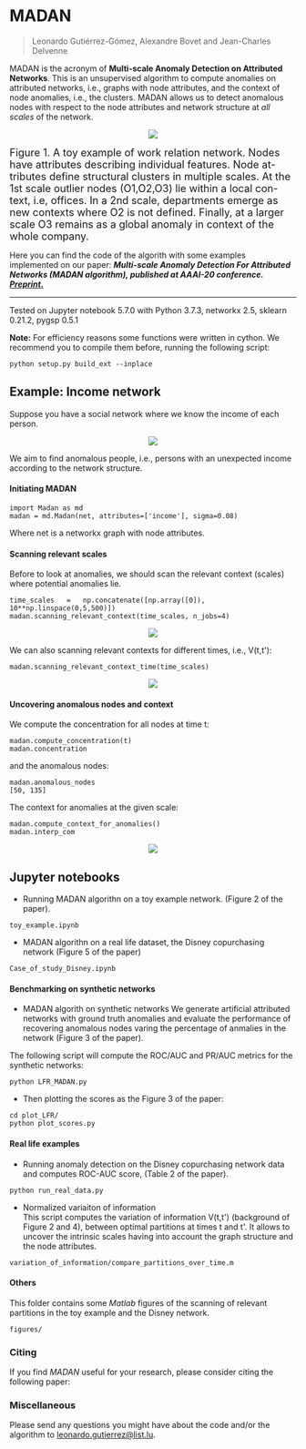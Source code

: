# MADAN
> Leonardo Gutiérrez-Gómez, Alexandre Bovet and Jean-Charles Delvenne<br>

MADAN is the acronym of **Multi-scale Anomaly Detection on Attributed Networks**.
This is an unsupervised algorithm to compute anomalies on attributed networks, i.e., graphs with node attributes, and the context of node anomalies, i.e., the clusters.
MADAN allows us to detect anomalous nodes with respect to the node attributes and network structure at *all scales* of the network.

<p align="center">
<img src="figures/office.png">
</p>

<font size="+1">Figure 1. A toy example of work relation network. Nodes have  attributes  describing  individual  features.  Node  at-tributes define structural clusters in multiple scales. At the 1st scale outlier nodes (O1,O2,O3) lie within a local con-text, i.e, offices. In a 2nd scale, departments emerge as new contexts where O2 is not defined. Finally, at a larger scale O3 remains as a global anomaly in context of the whole company.</font>


Here you can find the code of the algorith with some examples implemented on our paper:
**_Multi-scale Anomaly Detection For Attributed Networks (MADAN algorithm), published at AAAI-20 conference.
[Preprint.](https://arxiv.org/abs/1912.04144)_**

--------------------------------------------------------------------------------------------------------------------
Tested on Jupyter notebook 5.7.0 with Python 3.7.3, networkx 2.5, sklearn 0.21.2, pygsp 0.5.1

**Note:** For efficiency reasons some functions were written in cython. We recommend you to compile them before, running the following script:
```
python setup.py build_ext --inplace 
```

## Example: Income network
Suppose you have a social network where we know the income of each person. 

<p align="center">
<img src="figures/income_net.png">
</p>

We aim to find anomalous people, i.e., persons with an unexpected income according to the network structure.

#### Initiating MADAN ####
```
import Madan as md
madan = md.Madan(net, attributes=['income'], sigma=0.08)
```
Where net is a networkx graph with node attributes. 

#### Scanning relevant scales ####
Before to look at anomalies, we should scan the relevant context (scales) where potential anomalies lie.

```
time_scales   =   np.concatenate([np.array([0]), 10**np.linspace(0,5,500)])
madan.scanning_relevant_context(time_scales, n_jobs=4)
```

<p align="center">
<img src="figures/scanning_context.png">
</p>

We can also scanning relevant contexts for different times, i.e., V(t,t'):

```
madan.scanning_relevant_context_time(time_scales)
```
<p align="center">
<img src="figures/scanning_context_time.png">
</p>

#### Uncovering anomalous nodes and context ####
We compute the concentration for all nodes at time t:
```
madan.compute_concentration(t)
madan.concentration
```
and the anomalous nodes:
```
madan.anomalous_nodes
[50, 135]
```
The context for anomalies at the given scale:
```
madan.compute_context_for_anomalies()
madan.interp_com
```

<p align="center">
<img src="figures/context.png">
</p>


## Jupyter notebooks ##

* Running MADAN algorithn on a toy example network. (Figure 2 of the paper).

```
toy_example.ipynb
```

* MADAN algorithn on a real life dataset, the Disney copurchasing network (Figure 5 of the paper)

```
Case_of_study_Disney.ipynb
```

#### Benchmarking on synthetic networks ######

* MADAN algorith on synthetic networks
We generate artificial attributed networks with ground truth anomalies and evaluate the performance of recovering anomalous nodes varing the percentage of anmalies in the network (Figure 3 of the paper).

The following script will compute the ROC/AUC and PR/AUC metrics for the synthetic networks:

```
python LFR_MADAN.py
```

* Then plotting the scores as the Figure 3 of the paper:

```
cd plot_LFR/
python plot_scores.py
```

#### Real life examples ######

* Running anomaly detection on the Disney copurchasing network data and computes ROC-AUC score, (Table 2 of the paper).
```
python run_real_data.py
```
    
* Normalized variaiton of information  
This script computes the variation of information V(t,t') (background of Figure 2 and 4), between optimal partitions at times t and t'.
It allows to uncover the intrinsic scales having into account the graph structure and the node attributes.

```
variation_of_information/compare_partitions_over_time.m
```

#### Others ######

This folder contains some *Matlab* figures of the scanning of relevant partitions in the toy example and the Disney network.
```
figures/
```


### Citing
If you find *MADAN* useful for your research, please consider citing the following paper:

<!--
	@inproceedings{madan-aaai20,
	author = {Gutiérrez-Gómez Leonardo, Bovet Alexandre and Delvenne Jean-Charles},
	 title = {Multi-scale Anomaly Detection on Attributed Networks},
	 booktitle = {Proceedings of the 34th AAAI Conference on Artificial Intelligence (AAAI-20)},
	 year = {2020}
	}
-->

### Miscellaneous

Please send any questions you might have about the code and/or the algorithm to <leonardo.gutierrez@list.lu>.
